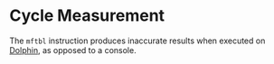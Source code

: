 # Cycle Measurement

The `mftbl` instruction produces inaccurate results when executed on [Dolphin](https://github.com/dolphin-emu/dolphin), as opposed to a console.
